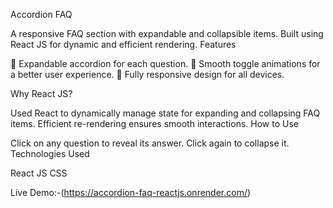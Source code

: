 Accordion FAQ

A responsive FAQ section with expandable and collapsible items.
Built using React JS for dynamic and efficient rendering.
Features

📖 Expandable accordion for each question.
🎨 Smooth toggle animations for a better user experience.
📱 Fully responsive design for all devices.

Why React JS?

Used React to dynamically manage state for expanding and collapsing FAQ items.
Efficient re-rendering ensures smooth interactions.
How to Use

Click on any question to reveal its answer.
Click again to collapse it.
Technologies Used

React JS
CSS

Live Demo:-(https://accordion-faq-reactjs.onrender.com/)